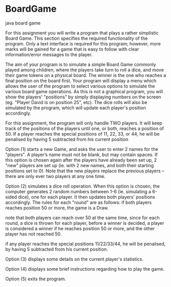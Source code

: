 BoardGame
=========

java board game

For this assignment you will write a program that plays a rather simplistic Board Game. This section specifies the required functionality of the program. Only a text interface is required for this program; however, more marks will be gained for a game that is easy to follow with clear information/error messages to the player.

The aim of your program is to simulate a simple Board Game commonly played among children, where the players take turn to roll a dice, and move their game tokens on a physical board. The winner is the one who reaches a final position on the board first. Your program will display a menu which allows the user of the program to select various options to simulate the various board game operations. As this is not a graphical program, you will show the players' "positions" by simply displaying numbers on the screen (eg. "Player David is on position 25", etc). The dice rolls will also be simulated by the program, which will update each player's position accordingly.

For this assignment, the program will only handle TWO players. It will keep track of the positions of the players until one, or both, reaches a position of 50. If a player reaches the special positions of 11, 22, 33, or 44, he will be penalised by having 5 subtracted from his current position


Option (1) starts a new Game, and asks the user to enter 2 names for the "players". A player’s name must not be blank, but may contain spaces. If this option is chosen again after the players have already been set up, 2 "new" players are set up (ie. with 2 new names, and both their starting positions set to 0). Note that the new players replace the previous players – there are only ever two players at any one time.


Option (2) simulates a dice roll operation. When this option is chosen, the computer generates 2 random numbers between 1-6 (ie. simulating a 6-sided dice), one for each player.
It then updates both players' positions accordingly. The rules for each "round" are as follows:
if both players reaches position 50 or more, the game is a Draw.

note that both players can reach over 50 at the same time, since for each round, a dice is thrown for each player, before a winner is decided, a player is considered a winner if he reaches position 50 or more, and the other player has not reached 50.

if any player reaches the special positions 11/22/33/44, he will be penalised, by having 5 subtracted from his current position.

Option (3) displays some details on the current player's statistics.

Option (4) displays some brief instructions regarding how to play the game.

Option (5) exits the program.